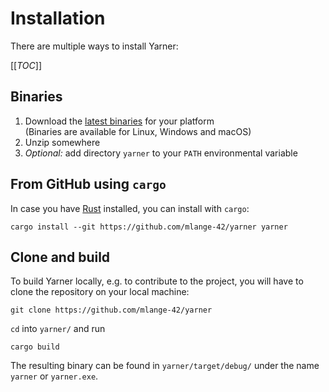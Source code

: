 # Installation

There are multiple ways to install Yarner:

[[_TOC_]]

## Binaries

1. Download the [latest binaries](https://github.com/mlange-42/yarner/releases) for your platform  
   (Binaries are available for Linux, Windows and macOS)
2. Unzip somewhere
3. *Optional:* add directory `yarner` to your `PATH` environmental variable

## From GitHub using `cargo`

In case you have [Rust](https://www.rust-lang.org/) installed, you can install with `cargo`:

```
cargo install --git https://github.com/mlange-42/yarner yarner
```

## Clone and build

To build Yarner locally, e.g. to contribute to the project, you will have to clone the repository on your local machine:

```
git clone https://github.com/mlange-42/yarner
```

`cd` into `yarner/` and run

```
cargo build
```

The resulting binary can be found in `yarner/target/debug/` under the name `yarner` or `yarner.exe`.
